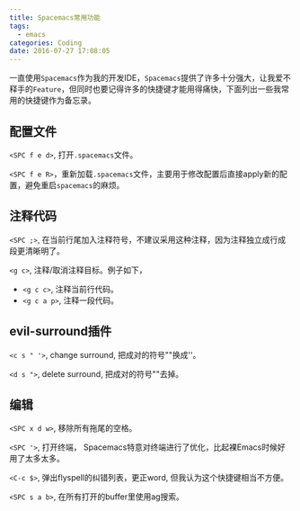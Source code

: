 ```yaml
---
title: Spacemacs常用功能
tags:
  - emacs
categories: Coding
date: 2016-07-27 17:08:05
---
```




一直使用`Spacemacs`作为我的开发IDE，`Spacemacs`提供了许多十分强大，让我爱不释手的`Feature`，但同时也要记得许多的快捷键才能用得痛快，下面列出一些我常用的快捷键作为备忘录。

<!--more-->    

## 配置文件

`<SPC f e d>`, 打开`.spacemacs`文件。

`<SPC f e R>`，重新加载`.spacemacs`文件，主要用于修改配置后直接apply新的配置，避免重启`spacemacs`的麻烦。


## 注释代码

`<SPC ;>`, 在当前行尾加入注释符号，不建议采用这种注释，因为注释独立成行成段更清晰明了。

`<g c>`, 注释/取消注释目标。例子如下，
+ `<g c c>`, 注释当前行代码。
+ `<g c a p>`, 注释一段代码。

## evil-surround插件

`<c s " '>`, change surround, 把成对的符号""换成''。

`<d s ">`, delete surround, 把成对的符号""去掉。

## 编辑

`<SPC x d w>`, 移除所有拖尾的空格。

`<SPC '>`, 打开终端， Spacemacs特意对终端进行了优化，比起裸Emacs时候好用了太多太多。

`<C-c $>`, 弹出flyspell的纠错列表，更正word, 但我认为这个快捷键相当不方便。

`<SPC s a b>`, 在所有打开的buffer里使用ag搜索。

